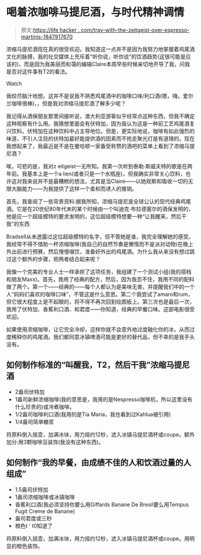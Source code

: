 # 喝着浓咖啡马提尼酒，与时代精神调情

> 原文:[https://life hacker . com/tray-with-the-zeitgeist-over-espresso-martinis-1847917670](https://lifehacker.com/flirt-with-the-zeitgeist-over-espresso-martinis-1847917670)

浓缩马提尼酒现在真的很受欢迎。我知道这一点并不是因为我努力地掌握着鸡尾酒文化的脉搏，我的社交媒体上充斥着“听你说，听你说”的饮酒趋势(这很可能是应该的)，而是因为我美丽而和蔼的编辑Claire本周早些时候亲切地开导了我，问我是否对这件事有T2的看法。

Watch

我绞尽脑汁地想。这并不是说我不熟悉鸡尾酒中的咖啡口味/利口酒(嗯，嗨，爱尔兰咖啡很棒)，，但是我对浓缩马提尼酒了解多少呢？

我记得从酒保朋友那里间接听说，澳大利亚游客似乎经常点这种东西，但我不确定这种观察有什么用。我猜想里面会有伏特加，因为我认为这是一种前工艺鸡尾酒复兴饮料，伏特加在这种饮料中占主导地位。但是，更实际地说，咖啡有如此强烈的味道，不引人注目的伏特加最好能提供酒的因素而不抢走聚光灯是有道理的。现在我想起来了，我最近是不是在曼哈顿一家备受称赞的酒吧的菜单上看到了浓缩马提尼酒？

唉，可悲的是，我对z eitgeist一无所知。我第一次听到泰勒·斯威夫特的歌是在两年前。我基本上是一个a lien(或者只是一个水瓶座)，但我确实非常关心饮料，也许这对我来说并不是最糟糕的想法，尤其是当Claire——以她观察和吸收一切的无限大脑能力——为我提供了这样一个柔和而诱人的推销。

首先，我查阅了一些背景资料:据我所知，浓缩马提尼是全球公认的现代经典鸡尾酒。它是在20世纪80年代末的某个时候由一个叫迪克·布拉德塞尔的酒保发明的，他是应一个超级模特的要求发明的，这位超级模特想要一种“让我醒来，然后干我”的东西

Bradsell从未透露过这位超级模特的名字，但不管她是谁，我完全理解她的感受。我经常不得不借助一杯浓缩咖啡(我自己的自然节奏是懒惰而不是派对动物)在晚上外出前进行预赛，然后慢慢啜饮，准备好外出的鸡尾酒。为什么我从来没有想过跳过这个额外的步骤，把两者结合起来呢？

我像一个完美的专业人士一样承担了这项任务，我组建了一个测试小组(我的搭档和朋友Maxx)。首先，我用了经典的配方，然后，因为我忍不住，我用不同的配料做了两个。第一个——经典的——每个人都认为是美味无害，并提醒我们中的一个人“妈妈们喜欢的咖啡口味”，不管这是什么意思。第二个我尝试了amaro和rum，但它很大程度上是不起眼的，将不得不再次回到绘图板上。第三次也是最后一次，我用了伏特加、香蕉利口酒、和君度——你知道，经典的早餐口味。这部电影很受欢迎。

如果使用浓缩咖啡，让它完全冷却，这样你就不会意外地过度融化你的冰，从而过度稀释你的鸡尾酒。我们都同意冰镇啤酒可能是更好的替代品，但不幸的是我手头没有。

## 如何制作标准的“叫醒我，T2，然后干我”浓缩马提尼酒

*   2盎司伏特加
*   1盎司新鲜浓缩咖啡(我的意思是，我用的是Nespresso咖啡机，所以这里没有什么珍贵的)或冷煮咖啡。
*   1/2盎司咖啡利口酒(我用的是Tia Maria，我也看到过Kahlua被引用)
*   1/4盎司简单糖浆

将原料倒入摇壶，加满冰块，用力摇约12秒，滤入冰镇马提尼酒杯或coupe。额外加分:用3颗咖啡豆装饰(我没有这种东西)。

## 如何制作“我的早餐，由成绩不佳的人和饮酒过量的人组成”

*   1.5盎司伏特加
*   1盎司浓缩咖啡或冰镇咖啡
*   香蕉利口酒(我必须坚持你要么用Giffards Banane De Bresil要么用Tempus Fugit Creme de Banane)
*   盎司君度或三秒
*   橙色t ' t0知道了

将原料倒入摇壶，加满冰块，用力摇约12秒，滤入冰镇马提尼酒杯或coupe。用明显的橙色装饰。